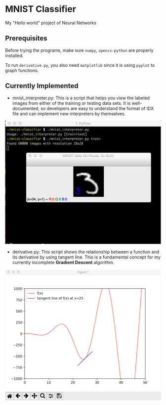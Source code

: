 # MNIST Classifier

My "Hello world" project of Neural Networks

## Prerequisites

Before trying the programs, make sure `numpy`, `opencv-python` are properly
installed.

To run `derivative.py`, you also need `matplotlib` since it is using `pyplot`
to graph functions.

## Currently Implemented

* mnist\_interpreter.py: This is a script that helps you view the labeled images
from either of the training or testing data sets. It is well-documented, so
developers are easy to understand the format of IDX file and can implement new
interpreters by themselves.

![MNIST interpreter](interpreter.png)

* derivative.py: This script shows the relationship between a function and its
derivative by using tangent line. This is a fundamental concept for my currently
incomplete **Gradient Descent** algorithm.

![Derivative plot](derivative_plot.png)
